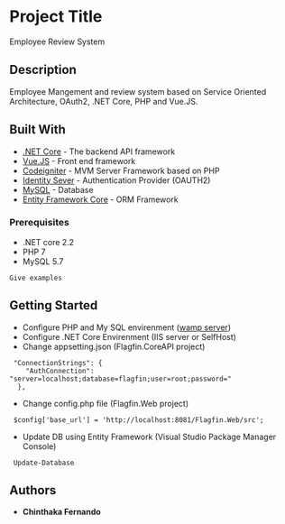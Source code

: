 # Project Title

Employee Review System

## Description

Employee Mangement and review system based on Service Oriented Architecture, OAuth2, .NET Core, PHP and Vue.JS.

## Built With

* [.NET Core](https://dotnet.microsoft.com/download) - The backend API framework
* [Vue.JS](https://vuejs.org/) - Front end framework
* [Codeigniter](https://codeigniter.com/) - MVM Server Framework based on PHP
* [Identity Sever](https://identityserver.io/) - Authentication Provider (OAUTH2)
* [MySQL](https://www.mysql.com/) - Database
* [Entity Framework Core](https://docs.microsoft.com/en-us/ef/core/) - ORM Framework


### Prerequisites

* .NET core 2.2
* PHP 7
* MySQL 5.7

```
Give examples
```

## Getting Started

* Configure PHP and My SQL envirenment ([wamp server](http://www.wampserver.com/en/))
* Configure .NET Core Envirenment (IIS server or SelfHost)
* Change appsetting.json (Flagfin.CoreAPI project)
```
 "ConnectionStrings": {
    "AuthConnection": "server=localhost;database=flagfin;user=root;password="
  },
```
* Change config.php file (Flagfin.Web project) 
```
 $config['base_url'] = 'http://localhost:8081/Flagfin.Web/src';
```
* Update DB using Entity Framework (Visual Studio Package Manager Console)
```
 Update-Database
```

## Authors

* **Chinthaka Fernando**



